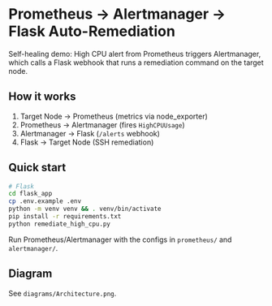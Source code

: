 # Prometheus → Alertmanager → Flask Auto-Remediation

Self-healing demo: High CPU alert from Prometheus triggers Alertmanager,
which calls a Flask webhook that runs a remediation command on the target node.

## How it works
1. Target Node → Prometheus (metrics via node_exporter)
2. Prometheus → Alertmanager (fires `HighCPUUsage`)
3. Alertmanager → Flask (`/alerts` webhook)
4. Flask → Target Node (SSH remediation)

## Quick start
```bash
# Flask
cd flask_app
cp .env.example .env
python -m venv venv && . venv/bin/activate
pip install -r requirements.txt
python remediate_high_cpu.py
```

Run Prometheus/Alertmanager with the configs in `prometheus/` and `alertmanager/`.

## Diagram
See `diagrams/Architecture.png`.
